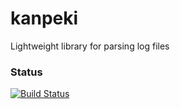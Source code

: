 # kanpeki
Lightweight library for parsing log files

### Status
[![Build Status](https://travis-ci.org/henriquemcastro/kanpeki.png)](https://travis-ci.org/henriquemcastro/kanpeki)

